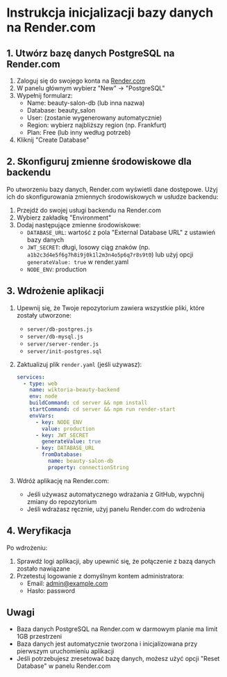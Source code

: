 # Instrukcja inicjalizacji bazy danych na Render.com

## 1. Utwórz bazę danych PostgreSQL na Render.com

1. Zaloguj się do swojego konta na [Render.com](https://render.com)
2. W panelu głównym wybierz "New" → "PostgreSQL"
3. Wypełnij formularz:
   - Name: beauty-salon-db (lub inna nazwa)
   - Database: beauty_salon
   - User: (zostanie wygenerowany automatycznie)
   - Region: wybierz najbliższy region (np. Frankfurt)
   - Plan: Free (lub inny według potrzeb)
4. Kliknij "Create Database"

## 2. Skonfiguruj zmienne środowiskowe dla backendu

Po utworzeniu bazy danych, Render.com wyświetli dane dostępowe. Użyj ich do skonfigurowania zmiennych środowiskowych w usłudze backendu:

1. Przejdź do swojej usługi backendu na Render.com
2. Wybierz zakładkę "Environment"
3. Dodaj następujące zmienne środowiskowe:
   - `DATABASE_URL`: wartość z pola "External Database URL" z ustawień bazy danych
   - `JWT_SECRET`: długi, losowy ciąg znaków (np. `a1b2c3d4e5f6g7h8i9j0k1l2m3n4o5p6q7r8s9t0`) lub użyj opcji `generateValue: true` w render.yaml
   - `NODE_ENV`: production

## 3. Wdrożenie aplikacji

1. Upewnij się, że Twoje repozytorium zawiera wszystkie pliki, które zostały utworzone:
   - `server/db-postgres.js`
   - `server/db-mysql.js`
   - `server/server-render.js`
   - `server/init-postgres.sql`

2. Zaktualizuj plik `render.yaml` (jeśli używasz):
   ```yaml
   services:
     - type: web
       name: wiktoria-beauty-backend
       env: node
       buildCommand: cd server && npm install
       startCommand: cd server && npm run render-start
       envVars:
         - key: NODE_ENV
           value: production
         - key: JWT_SECRET
           generateValue: true
         - key: DATABASE_URL
           fromDatabase:
             name: beauty-salon-db
             property: connectionString
   ```

3. Wdróż aplikację na Render.com:
   - Jeśli używasz automatycznego wdrażania z GitHub, wypchnij zmiany do repozytorium
   - Jeśli wdrażasz ręcznie, użyj panelu Render.com do wdrożenia

## 4. Weryfikacja

Po wdrożeniu:
1. Sprawdź logi aplikacji, aby upewnić się, że połączenie z bazą danych zostało nawiązane
2. Przetestuj logowanie z domyślnym kontem administratora:
   - Email: admin@example.com
   - Hasło: password

## Uwagi

- Baza danych PostgreSQL na Render.com w darmowym planie ma limit 1GB przestrzeni
- Baza danych jest automatycznie tworzona i inicjalizowana przy pierwszym uruchomieniu aplikacji
- Jeśli potrzebujesz zresetować bazę danych, możesz użyć opcji "Reset Database" w panelu Render.com